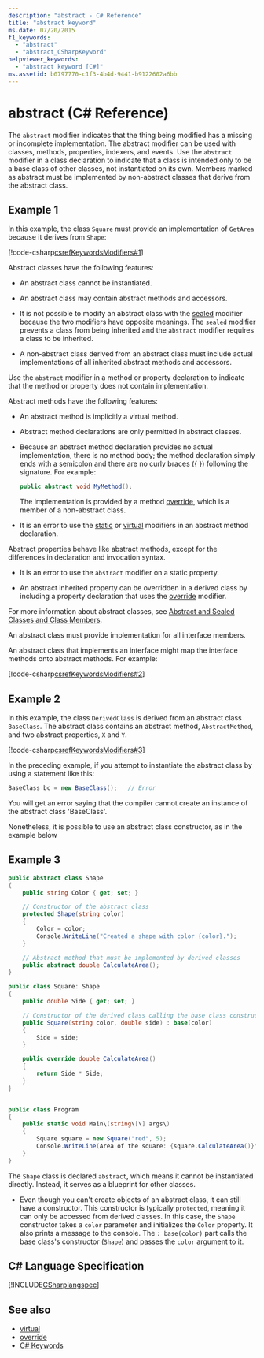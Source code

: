 ```yaml
---
description: "abstract - C# Reference"
title: "abstract keyword"
ms.date: 07/20/2015
f1_keywords: 
  - "abstract"
  - "abstract_CSharpKeyword"
helpviewer_keywords: 
  - "abstract keyword [C#]"
ms.assetid: b0797770-c1f3-4b4d-9441-b9122602a6bb
---
```

# abstract (C# Reference)

The `abstract` modifier indicates that the thing being modified has a missing or incomplete implementation. The abstract modifier can be used with classes, methods, properties, indexers, and events. Use the `abstract` modifier in a class declaration to indicate that a class is intended only to be a base class of other classes, not instantiated on its own. Members marked as abstract must be implemented by non-abstract classes that derive from the abstract class.
  
## Example 1

 In this example, the class `Square` must provide an implementation of `GetArea` because it derives from `Shape`:  
  
 [!code-csharp[csrefKeywordsModifiers#1](~/samples/snippets/csharp/VS_Snippets_VBCSharp/csrefKeywordsModifiers/CS/csrefKeywordsModifiers.cs#1)]
  
 Abstract classes have the following features:  
  
- An abstract class cannot be instantiated.  
  
- An abstract class may contain abstract methods and accessors.  
  
- It is not possible to modify an abstract class with the [sealed](./sealed.md) modifier because the two modifiers have opposite meanings. The `sealed` modifier prevents a class from being inherited and the `abstract` modifier requires a class to be inherited.  
  
- A non-abstract class derived from an abstract class must include actual implementations of all inherited abstract methods and accessors.  
  
 Use the `abstract` modifier in a method or property declaration to indicate that the method or property does not contain implementation.  
  
 Abstract methods have the following features:  
  
- An abstract method is implicitly a virtual method.  
  
- Abstract method declarations are only permitted in abstract classes.  
  
- Because an abstract method declaration provides no actual implementation, there is no method body; the method declaration simply ends with a semicolon and there are no curly braces ({ }) following the signature. For example:  
  
    ```csharp  
    public abstract void MyMethod();  
    ```  
  
     The implementation is provided by a method [override](./override.md), which is a member of a non-abstract class.  
  
- It is an error to use the [static](./static.md) or [virtual](./virtual.md) modifiers in an abstract method declaration.  
  
 Abstract properties behave like abstract methods, except for the differences in declaration and invocation syntax.  
  
- It is an error to use the `abstract` modifier on a static property.  
  
- An abstract inherited property can be overridden in a derived class by including a property declaration that uses the [override](./override.md) modifier.  
  
 For more information about abstract classes, see [Abstract and Sealed Classes and Class Members](../../programming-guide/classes-and-structs/abstract-and-sealed-classes-and-class-members.md).  
  
 An abstract class must provide implementation for all interface members.  
  
 An abstract class that implements an interface might map the interface methods onto abstract methods. For example:  
  
[!code-csharp[csrefKeywordsModifiers#2](~/samples/snippets/csharp/VS_Snippets_VBCSharp/csrefKeywordsModifiers/CS/csrefKeywordsModifiers.cs#2)]
  
## Example 2

 In this example, the class `DerivedClass` is derived from an abstract class `BaseClass`. The abstract class contains an abstract method, `AbstractMethod`, and two abstract properties, `X` and `Y`.  
  
[!code-csharp[csrefKeywordsModifiers#3](~/samples/snippets/csharp/VS_Snippets_VBCSharp/csrefKeywordsModifiers/CS/csrefKeywordsModifiers.cs#3)]
  
 In the preceding example, if you attempt to instantiate the abstract class by using a statement like this:  
  
```csharp
BaseClass bc = new BaseClass();   // Error  
```  
  
You will get an error saying that the compiler cannot create an instance of the abstract class 'BaseClass'.  

Nonetheless, it is possible to use an abstract class constructor, as in the  example below

## Example 3
```csharp
public abstract class Shape
{
    public string Color { get; set; }

    // Constructor of the abstract class
    protected Shape(string color)
    {
        Color = color;
        Console.WriteLine("Created a shape with color {color}.");
    }

    // Abstract method that must be implemented by derived classes
    public abstract double CalculateArea();
}

public class Square: Shape
{
    public double Side { get; set; }

    // Constructor of the derived class calling the base class constructor
    public Square(string color, double side) : base(color)
    {
        Side = side;
    }

    public override double CalculateArea()
    {
        return Side * Side;
    }
}


public class Program
{
    public static void Main\(string\[\] args\)
    {
        Square square = new Square("red", 5);
        Console.WriteLine(Area of the square: {square.CalculateArea()}");
    }
}
```
The `Shape` class is declared `abstract`, which means it cannot be instantiated directly. Instead, it serves as a blueprint for other classes.
- Even though you can't create objects of an abstract class, it can still have a constructor.  This constructor is typically `protected`, meaning it can only be accessed from derived classes.
  In this case, the `Shape` constructor takes a `color` parameter and initializes the `Color` property. It also prints a message to the console.
  The `: base(color)` part calls the base class's constructor (`Shape`) and passes the `color` argument to it.

## C# Language Specification  

 [!INCLUDE[CSharplangspec](~/includes/csharplangspec-md.md)]  
  
## See also

- [virtual](./virtual.md)
- [override](./override.md)
- [C# Keywords](./index.md)
